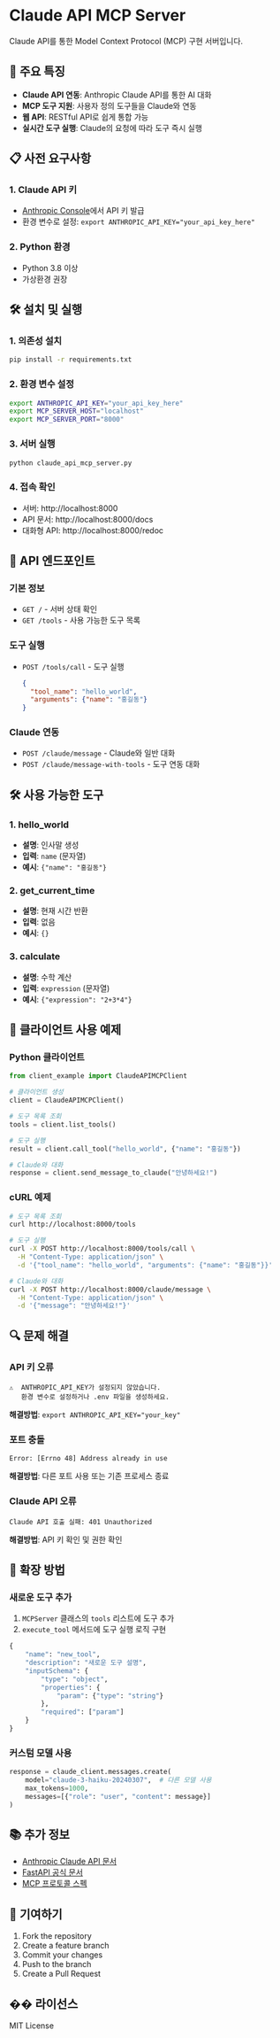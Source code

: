 # Claude API MCP Server

Claude API를 통한 Model Context Protocol (MCP) 구현 서버입니다.

## 🚀 주요 특징

- **Claude API 연동**: Anthropic Claude API를 통한 AI 대화
- **MCP 도구 지원**: 사용자 정의 도구들을 Claude와 연동
- **웹 API**: RESTful API로 쉽게 통합 가능
- **실시간 도구 실행**: Claude의 요청에 따라 도구 즉시 실행

## 📋 사전 요구사항

### 1. Claude API 키
- [Anthropic Console](https://console.anthropic.com/)에서 API 키 발급
- 환경 변수로 설정: `export ANTHROPIC_API_KEY="your_api_key_here"`

### 2. Python 환경
- Python 3.8 이상
- 가상환경 권장

## 🛠️ 설치 및 실행

### 1. 의존성 설치
```bash
pip install -r requirements.txt
```

### 2. 환경 변수 설정
```bash
export ANTHROPIC_API_KEY="your_api_key_here"
export MCP_SERVER_HOST="localhost"
export MCP_SERVER_PORT="8000"
```

### 3. 서버 실행
```bash
python claude_api_mcp_server.py
```

### 4. 접속 확인
- 서버: http://localhost:8000
- API 문서: http://localhost:8000/docs
- 대화형 API: http://localhost:8000/redoc

## 🔧 API 엔드포인트

### 기본 정보
- `GET /` - 서버 상태 확인
- `GET /tools` - 사용 가능한 도구 목록

### 도구 실행
- `POST /tools/call` - 도구 실행
  ```json
  {
    "tool_name": "hello_world",
    "arguments": {"name": "홍길동"}
  }
  ```

### Claude 연동
- `POST /claude/message` - Claude와 일반 대화
- `POST /claude/message-with-tools` - 도구 연동 대화

## 🛠️ 사용 가능한 도구

### 1. hello_world
- **설명**: 인사말 생성
- **입력**: `name` (문자열)
- **예시**: `{"name": "홍길동"}`

### 2. get_current_time
- **설명**: 현재 시간 반환
- **입력**: 없음
- **예시**: `{}`

### 3. calculate
- **설명**: 수학 계산
- **입력**: `expression` (문자열)
- **예시**: `{"expression": "2+3*4"}`

## 📱 클라이언트 사용 예제

### Python 클라이언트
```python
from client_example import ClaudeAPIMCPClient

# 클라이언트 생성
client = ClaudeAPIMCPClient()

# 도구 목록 조회
tools = client.list_tools()

# 도구 실행
result = client.call_tool("hello_world", {"name": "홍길동"})

# Claude와 대화
response = client.send_message_to_claude("안녕하세요!")
```

### cURL 예제
```bash
# 도구 목록 조회
curl http://localhost:8000/tools

# 도구 실행
curl -X POST http://localhost:8000/tools/call \
  -H "Content-Type: application/json" \
  -d '{"tool_name": "hello_world", "arguments": {"name": "홍길동"}}'

# Claude와 대화
curl -X POST http://localhost:8000/claude/message \
  -H "Content-Type: application/json" \
  -d '{"message": "안녕하세요!"}'
```

## 🔍 문제 해결

### API 키 오류
```
⚠️  ANTHROPIC_API_KEY가 설정되지 않았습니다.
   환경 변수로 설정하거나 .env 파일을 생성하세요.
```
**해결방법**: `export ANTHROPIC_API_KEY="your_key"`

### 포트 충돌
```
Error: [Errno 48] Address already in use
```
**해결방법**: 다른 포트 사용 또는 기존 프로세스 종료

### Claude API 오류
```
Claude API 호출 실패: 401 Unauthorized
```
**해결방법**: API 키 확인 및 권한 확인

## 🚀 확장 방법

### 새로운 도구 추가
1. `MCPServer` 클래스의 `tools` 리스트에 도구 추가
2. `execute_tool` 메서드에 도구 실행 로직 구현

```python
{
    "name": "new_tool",
    "description": "새로운 도구 설명",
    "inputSchema": {
        "type": "object",
        "properties": {
            "param": {"type": "string"}
        },
        "required": ["param"]
    }
}
```

### 커스텀 모델 사용
```python
response = claude_client.messages.create(
    model="claude-3-haiku-20240307",  # 다른 모델 사용
    max_tokens=1000,
    messages=[{"role": "user", "content": message}]
)
```

## 📚 추가 정보

- [Anthropic Claude API 문서](https://docs.anthropic.com/)
- [FastAPI 공식 문서](https://fastapi.tiangolo.com/)
- [MCP 프로토콜 스펙](https://modelcontextprotocol.io/)

## 🤝 기여하기

1. Fork the repository
2. Create a feature branch
3. Commit your changes
4. Push to the branch
5. Create a Pull Request

## �� 라이선스

MIT License
